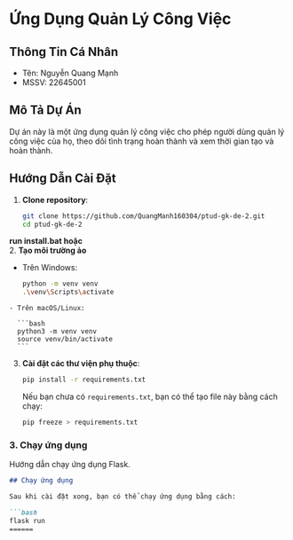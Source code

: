 # Ứng Dụng Quản Lý Công Việc

## Thông Tin Cá Nhân
- Tên: Nguyễn Quang Mạnh
- MSSV: 22645001

## Mô Tả Dự Án
Dự án này là một ứng dụng quản lý công việc cho phép người dùng quản lý công việc của họ, theo dõi tình trạng hoàn thành và xem thời gian tạo và hoàn thành.

## Hướng Dẫn Cài Đặt
1. **Clone repository**:
   ```bash
   git clone https://github.com/QuangManh160304/ptud-gk-de-2.git
   cd ptud-gk-de-2
   ```
**run install.bat hoặc**  
2. **Tạo môi trường ảo**
   - Trên Windows:

      ```bash
      python -m venv venv
      .\venv\Scripts\activate
      ```

    - Trên macOS/Linux:

      ```bash
      python3 -m venv venv
      source venv/bin/activate
      ```
3. **Cài đặt các thư viện phụ thuộc**:

    ```bash
    pip install -r requirements.txt
    ```

    Nếu bạn chưa có `requirements.txt`, bạn có thể tạo file này bằng cách chạy:

    ```bash
    pip freeze > requirements.txt
    ```
### 3. Chạy ứng dụng
Hướng dẫn chạy ứng dụng Flask.

```markdown
## Chạy ứng dụng

Sau khi cài đặt xong, bạn có thể chạy ứng dụng bằng cách:

```bash
flask run
======
